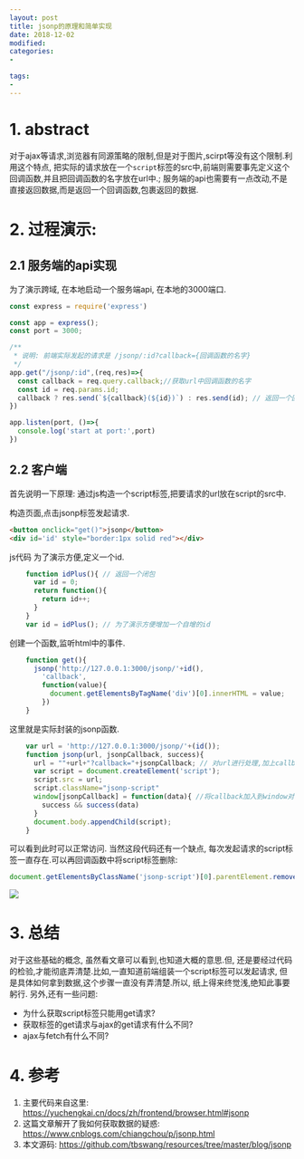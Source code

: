 ```yaml
---
layout: post
title: jsonp的原理和简单实现
date: 2018-12-02
modified: 
categories: 
- 

tags:
- 
---
```


# 1. abstract
对于ajax等请求,浏览器有同源策略的限制,但是对于图片,scirpt等没有这个限制.利用这个特点, 把实际的请求放在一个`script`标签的src中,前端则需要事先定义这个回调函数,并且把回调函数的名字放在url中.; 服务端的api也需要有一点改动,不是直接返回数据,而是返回一个回调函数,包裹返回的数据.
<!-- more -->
# 2. 过程演示:
## 2.1 服务端的api实现
  为了演示跨域, 在本地启动一个服务端api, 在本地的3000端口.
```js
const express = require('express')

const app = express();
const port = 3000;

/**
 * 说明: 前端实际发起的请求是 /jsonp/:id?callback={回调函数的名字}
 */
app.get("/jsonp/:id",(req,res)=>{ 
  const callback = req.query.callback;//获取url中回调函数的名字
  const id = req.params.id;
  callback ? res.send(`${callback}(${id})`) : res.send(id); // 返回一个回调函数的调用, 这个回调函数的名字是前端指定的.
})

app.listen(port, ()=>{
  console.log('start at port:',port)
})
```

## 2.2 客户端
  首先说明一下原理: 通过js构造一个script标签,把要请求的url放在script的src中.

  构造页面,点击jsonp标签发起请求.
```html
<button onclick="get()">jsonp</button>
<div id='id' style="border:1px solid red"></div>
```

  js代码
  为了演示方便,定义一个id.
```js
    function idPlus(){ // 返回一个闭包
      var id = 0;
      return function(){
        return id++;
      }
    }
    var id = idPlus(); // 为了演示方便增加一个自增的id
```
创建一个函数,监听html中的事件.
```js
    function get(){
      jsonp('http://127.0.0.1:3000/jsonp/'+id(), 
        'callback', 
        function(value){
          document.getElementsByTagName('div')[0].innerHTML = value;
        })
    }
```
这里就是实际封装的jsonp函数.
```js
    var url = 'http://127.0.0.1:3000/jsonp/'+(id());
    function jsonp(url, jsonpCallback, success){
      url = ""+url+"?callback="+jsonpCallback; // 对url进行处理,加上callback
      var script = document.createElement('script');
      script.src = url;
      script.className="jsonp-script"
      window[jsonpCallback] = function(data){ //将callback加入到window对象中
        success && success(data)
      }
      document.body.appendChild(script);
    }
```


可以看到此时可以正常访问.
当然这段代码还有一个缺点, 每次发起请求的script标签一直存在.可以再回调函数中将script标签删除:
```js
document.getElementsByClassName('jsonp-script')[0].parentElement.removeChild(document.getElementsByClassName('jsonp-script')[0])
```
![](jsonp1.gif)

# 3. 总结
对于这些基础的概念, 虽然看文章可以看到,也知道大概的意思.但, 还是要经过代码的检验,才能彻底弄清楚.比如,一直知道前端组装一个script标签可以发起请求, 但是具体如何拿到数据,这个步骤一直没有弄清楚.所以, 纸上得来终觉浅,绝知此事要躬行.
另外,还有一些问题:
* 为什么获取script标签只能用get请求?
* 获取标签的get请求与ajax的get请求有什么不同?
* ajax与fetch有什么不同?

# 4. 参考
1. 主要代码来自这里: https://yuchengkai.cn/docs/zh/frontend/browser.html#jsonp
2. 这篇文章解开了我如何获取数据的疑惑: https://www.cnblogs.com/chiangchou/p/jsonp.html
3. 本文源码: https://github.com/tbswang/resources/tree/master/blog/jsonp